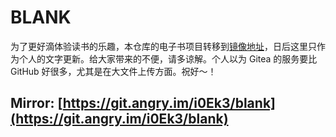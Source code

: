 # BLANK

为了更好滴体验读书的乐趣，本仓库的电子书项目转移到[镜像地址](https://git.angry.im/i0Ek3/blank)，日后这里只作为个人的文字更新。给大家带来的不便，请多谅解。个人以为 Gitea 的服务要比 GitHub 好很多，尤其是在大文件上传方面。祝好～！

## Mirror: [https://git.angry.im/i0Ek3/blank](https://git.angry.im/i0Ek3/blank)


